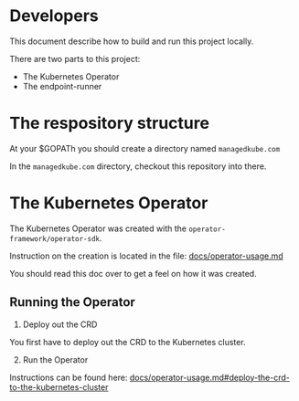 Developers
=============
This document describe how to build and run this project locally.

There are two parts to this project:
* The Kubernetes Operator
* The endpoint-runner

# The respository structure
At your $GOPATh you should create a directory named `managedkube.com`

In the `managedkube.com` directory, checkout this repository into there.

# The Kubernetes Operator
The Kubernetes Operator was created with the `operator-framework/operator-sdk`.

Instruction on the creation is located in the file: [docs/operator-usage.md](./operator-usage.md)

You should read this doc over to get a feel on how it was created.

## Running the Operator

1. Deploy out the CRD

You first have to deploy out the CRD to the Kubernetes cluster.

2. Run the Operator

Instructions can be found here: [docs/operator-usage.md#deploy-the-crd-to-the-kubernetes-cluster](./operator-usage.md#deploy-the-crd-to-the-kubernetes-cluster)
  
